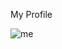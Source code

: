 My Profile

![me](https://github.com/Amberrimell/amberrimell.github.io/blob/master/picture%20for%20profile.jpg?raw=true)
